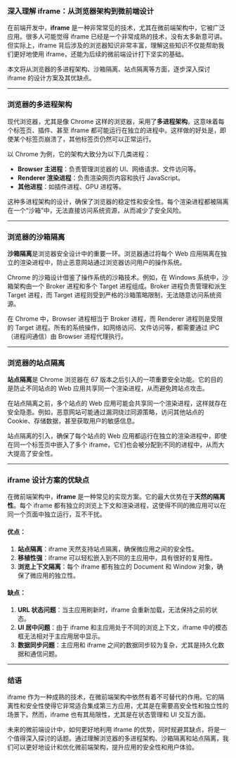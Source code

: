 ### 深入理解 iframe：从浏览器架构到微前端设计

在前端开发中，**iframe** 是一种非常常见的技术，尤其在微前端架构中，它被广泛应用。很多人可能觉得 iframe 已经是一个非常成熟的技术，没有太多新意可讲。但实际上，iframe 背后涉及的浏览器知识非常丰富，理解这些知识不仅能帮助我们更好地使用 iframe，还能为后续的微前端设计打下坚实的基础。

本文将从浏览器的多进程架构、沙箱隔离、站点隔离等方面，逐步深入探讨 iframe 的设计方案及其优缺点。

---

### 浏览器的多进程架构

现代浏览器，尤其是像 Chrome 这样的浏览器，采用了**多进程架构**。这意味着每个标签页、插件、甚至 iframe 都可能运行在独立的进程中。这样做的好处是，即使某个标签页崩溃了，其他标签页仍然可以正常运行。

以 Chrome 为例，它的架构大致分为以下几类进程：

- **Browser 主进程**：负责管理浏览器的 UI、网络请求、文件访问等。
- **Renderer 渲染进程**：负责渲染网页内容和执行 JavaScript。
- **其他进程**：如插件进程、GPU 进程等。

这种多进程架构的设计，确保了浏览器的稳定性和安全性。每个渲染进程都被隔离在一个“沙箱”中，无法直接访问系统资源，从而减少了安全风险。

---

### 浏览器的沙箱隔离

**沙箱隔离**是浏览器安全设计中的重要一环。浏览器通过将每个 Web 应用隔离在独立的渲染进程中，防止恶意网站通过浏览器访问用户的操作系统。

Chrome 的沙箱设计借鉴了操作系统的沙箱技术。例如，在 Windows 系统中，沙箱架构由一个 Broker 进程和多个 Target 进程组成。Broker 进程负责管理和派生 Target 进程，而 Target 进程则受到严格的沙箱策略限制，无法随意访问系统资源。

在 Chrome 中，Browser 进程相当于 Broker 进程，而 Renderer 进程则是受限的 Target 进程。所有的系统操作，如网络访问、文件访问等，都需要通过 IPC（进程间通信）由 Browser 进程代理执行。

---

### 浏览器的站点隔离

**站点隔离**是 Chrome 浏览器在 67 版本之后引入的一项重要安全功能。它的目的是防止不同站点的 Web 应用共享同一个渲染进程，从而避免跨站点攻击。

在站点隔离之前，多个站点的 Web 应用可能会共享同一个渲染进程，这样就存在安全隐患。例如，恶意网站可能通过漏洞绕过同源策略，访问其他站点的 Cookie、存储数据，甚至获取用户的敏感信息。

站点隔离的引入，确保了每个站点的 Web 应用都运行在独立的渲染进程中，即使在同一个标签页中嵌入了多个 iframe，它们也会被分配到不同的进程中，从而大大提高了安全性。

---

### iframe 设计方案的优缺点

在微前端架构中，**iframe** 是一种常见的实现方案。它的最大优势在于**天然的隔离性**。每个 iframe 都有独立的浏览上下文和渲染进程，这使得不同的微应用可以在同一个页面中独立运行，互不干扰。

#### 优点：

1. **站点隔离**：iframe 天然支持站点隔离，确保微应用之间的安全性。
2. **移植性强**：iframe 可以轻松嵌入到不同的主应用中，具有很好的复用性。
3. **浏览上下文隔离**：每个 iframe 都有独立的 Document 和 Window 对象，确保了微应用的独立性。

#### 缺点：

1. **URL 状态问题**：当主应用刷新时，iframe 会重新加载，无法保持之前的状态。
2. **UI 居中问题**：由于 iframe 和主应用处于不同的浏览上下文，iframe 中的模态框无法相对于主应用居中显示。
3. **数据同步问题**：主应用和 iframe 之间的数据同步较为复杂，尤其是持久化数据和通信问题。

---

### 结语

iframe 作为一种成熟的技术，在微前端架构中依然有着不可替代的作用。它的隔离性和安全性使得它非常适合集成第三方应用，尤其是在需要高安全性和独立性的场景下。然而，iframe 也有其局限性，尤其是在状态管理和 UI 交互方面。

未来的微前端设计中，如何更好地利用 iframe 的优势，同时规避其缺点，将是一个值得深入探讨的话题。通过理解浏览器的多进程架构、沙箱隔离和站点隔离，我们可以更好地设计和优化微前端架构，提升应用的安全性和用户体验。
